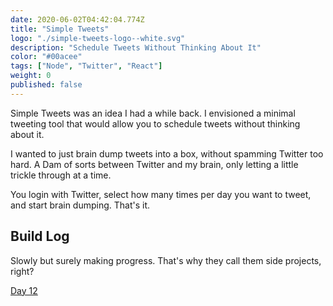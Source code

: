 ```yaml
---
date: 2020-06-02T04:42:04.774Z
title: "Simple Tweets"
logo: "./simple-tweets-logo--white.svg"
description: "Schedule Tweets Without Thinking About It"
color: "#00acee"
tags: ["Node", "Twitter", "React"]
weight: 0
published: false
---
```


Simple Tweets was an idea I had a while back. I envisioned a minimal tweeting tool that would allow you to schedule tweets without thinking about it.

I wanted to just brain dump tweets into a box, without spamming Twitter too hard. A Dam of sorts between Twitter and my brain, only letting a little trickle through at a time.

You login with Twitter, select how many times per day you want to tweet, and start brain dumping. That's it.

## Build Log

Slowly but surely making progress. That's why they call them side projects, right?

[Day 12](blog/simple-tweets-build-log/)
